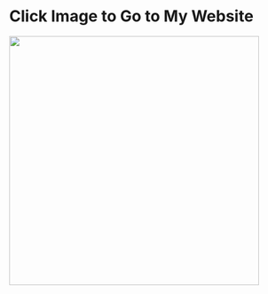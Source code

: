 # Click Image to Go to My Website
[<img src="../thumbnail.jpg" width="450"/>](https://journey-of-elaina.github.io/)

